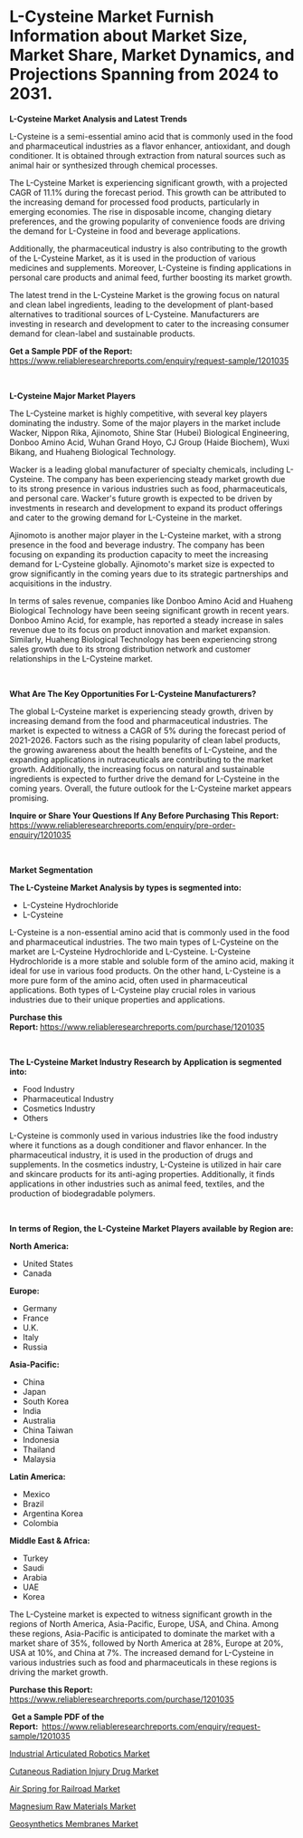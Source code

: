 <p><h1>L-Cysteine Market Furnish Information about Market Size, Market Share, Market Dynamics, and Projections Spanning from 2024 to 2031.</h1></p><p><strong>L-Cysteine Market Analysis and Latest Trends</strong></p>
<p><p>L-Cysteine is a semi-essential amino acid that is commonly used in the food and pharmaceutical industries as a flavor enhancer, antioxidant, and dough conditioner. It is obtained through extraction from natural sources such as animal hair or synthesized through chemical processes.</p><p>The L-Cysteine Market is experiencing significant growth, with a projected CAGR of 11.1% during the forecast period. This growth can be attributed to the increasing demand for processed food products, particularly in emerging economies. The rise in disposable income, changing dietary preferences, and the growing popularity of convenience foods are driving the demand for L-Cysteine in food and beverage applications.</p><p>Additionally, the pharmaceutical industry is also contributing to the growth of the L-Cysteine Market, as it is used in the production of various medicines and supplements. Moreover, L-Cysteine is finding applications in personal care products and animal feed, further boosting its market growth.</p><p>The latest trend in the L-Cysteine Market is the growing focus on natural and clean label ingredients, leading to the development of plant-based alternatives to traditional sources of L-Cysteine. Manufacturers are investing in research and development to cater to the increasing consumer demand for clean-label and sustainable products.</p></p>
<p><strong>Get a Sample PDF of the Report:&nbsp;</strong> <a href="https://www.reliableresearchreports.com/enquiry/request-sample/1201035">https://www.reliableresearchreports.com/enquiry/request-sample/1201035</a></p>
<p>&nbsp;</p>
<p><strong>L-Cysteine Major Market Players</strong></p>
<p><p>The L-Cysteine market is highly competitive, with several key players dominating the industry. Some of the major players in the market include Wacker, Nippon Rika, Ajinomoto, Shine Star (Hubei) Biological Engineering, Donboo Amino Acid, Wuhan Grand Hoyo, CJ Group (Haide Biochem), Wuxi Bikang, and Huaheng Biological Technology.</p><p>Wacker is a leading global manufacturer of specialty chemicals, including L-Cysteine. The company has been experiencing steady market growth due to its strong presence in various industries such as food, pharmaceuticals, and personal care. Wacker's future growth is expected to be driven by investments in research and development to expand its product offerings and cater to the growing demand for L-Cysteine in the market.</p><p>Ajinomoto is another major player in the L-Cysteine market, with a strong presence in the food and beverage industry. The company has been focusing on expanding its production capacity to meet the increasing demand for L-Cysteine globally. Ajinomoto's market size is expected to grow significantly in the coming years due to its strategic partnerships and acquisitions in the industry.</p><p>In terms of sales revenue, companies like Donboo Amino Acid and Huaheng Biological Technology have been seeing significant growth in recent years. Donboo Amino Acid, for example, has reported a steady increase in sales revenue due to its focus on product innovation and market expansion. Similarly, Huaheng Biological Technology has been experiencing strong sales growth due to its strong distribution network and customer relationships in the L-Cysteine market.</p></p>
<p>&nbsp;</p>
<p><strong>What Are The Key Opportunities For L-Cysteine Manufacturers?</strong></p>
<p><p>The global L-Cysteine market is experiencing steady growth, driven by increasing demand from the food and pharmaceutical industries. The market is expected to witness a CAGR of 5% during the forecast period of 2021-2026. Factors such as the rising popularity of clean label products, the growing awareness about the health benefits of L-Cysteine, and the expanding applications in nutraceuticals are contributing to the market growth. Additionally, the increasing focus on natural and sustainable ingredients is expected to further drive the demand for L-Cysteine in the coming years. Overall, the future outlook for the L-Cysteine market appears promising.</p></p>
<p><strong>Inquire or Share Your Questions If Any Before Purchasing This Report:</strong> <a href="https://www.reliableresearchreports.com/enquiry/pre-order-enquiry/1201035">https://www.reliableresearchreports.com/enquiry/pre-order-enquiry/1201035</a></p>
<p>&nbsp;</p>
<p><strong>Market Segmentation</strong></p>
<p><strong>The L-Cysteine Market Analysis by types is segmented into:</strong></p>
<p><ul><li>L-Cysteine Hydrochloride</li><li>L-Cysteine</li></ul></p>
<p><p>L-Cysteine is a non-essential amino acid that is commonly used in the food and pharmaceutical industries. The two main types of L-Cysteine on the market are L-Cysteine Hydrochloride and L-Cysteine. L-Cysteine Hydrochloride is a more stable and soluble form of the amino acid, making it ideal for use in various food products. On the other hand, L-Cysteine is a more pure form of the amino acid, often used in pharmaceutical applications. Both types of L-Cysteine play crucial roles in various industries due to their unique properties and applications.</p></p>
<p><strong>Purchase this Report:&nbsp;</strong><a href="https://www.reliableresearchreports.com/purchase/1201035">https://www.reliableresearchreports.com/purchase/1201035</a></p>
<p>&nbsp;</p>
<p><strong>The L-Cysteine Market Industry Research by Application is segmented into:</strong></p>
<p><ul><li>Food Industry</li><li>Pharmaceutical Industry</li><li>Cosmetics Industry</li><li>Others</li></ul></p>
<p><p>L-Cysteine is commonly used in various industries like the food industry where it functions as a dough conditioner and flavor enhancer. In the pharmaceutical industry, it is used in the production of drugs and supplements. In the cosmetics industry, L-Cysteine is utilized in hair care and skincare products for its anti-aging properties. Additionally, it finds applications in other industries such as animal feed, textiles, and the production of biodegradable polymers.</p></p>
<p>&nbsp;</p>
<p><strong>In terms of Region, the L-Cysteine Market Players available by Region are:</strong></p>
<p>
    <p> <strong> North America: </strong>
        <ul>
            <li>United States</li>
            <li>Canada</li>
        </ul>
        </p> 
    <p> <strong> Europe: </strong>
        <ul>
            <li>Germany</li>
            <li>France</li>
            <li>U.K.</li>
            <li>Italy</li>
            <li>Russia</li>
        </ul>
        </p> 
    <p> <strong> Asia-Pacific: </strong>
        <ul>
            <li>China</li>
            <li>Japan</li>
            <li>South Korea</li>
            <li>India</li>
            <li>Australia</li>
            <li>China Taiwan</li>
            <li>Indonesia</li>
            <li>Thailand</li>
            <li>Malaysia</li>
        </ul>
        </p> 
    <p> <strong> Latin America: </strong>
        <ul>
            <li>Mexico</li>
            <li>Brazil</li>
            <li>Argentina Korea</li>
            <li>Colombia</li>
        </ul>
        </p> 
    <p> <strong> Middle East & Africa: </strong>
        <ul>
            <li>Turkey</li>
            <li>Saudi</li>
            <li>Arabia</li>
            <li>UAE</li>
            <li>Korea</li>
        </ul>
    </p>
    </p>
<p><p>The L-Cysteine market is expected to witness significant growth in the regions of North America, Asia-Pacific, Europe, USA, and China. Among these regions, Asia-Pacific is anticipated to dominate the market with a market share of 35%, followed by North America at 28%, Europe at 20%, USA at 10%, and China at 7%. The increased demand for L-Cysteine in various industries such as food and pharmaceuticals in these regions is driving the market growth.</p></p>
<p><strong>Purchase this Report: </strong><a href="https://www.reliableresearchreports.com/purchase/1201035">https://www.reliableresearchreports.com/purchase/1201035</a></p>
<p>&nbsp;<strong>Get a Sample PDF of the Report:&nbsp;&nbsp;</strong><a href="https://www.reliableresearchreports.com/enquiry/request-sample/1201035">https://www.reliableresearchreports.com/enquiry/request-sample/1201035</a></p>
<p><strong></strong></p>
<p><p><a href="https://issuu.com/reportprime-2/docs/industrial-articulated-robotics-market-size-2030.p">Industrial Articulated Robotics Market</a></p><p><a href="https://issuu.com/reportprime-2/docs/cutaneous-radiation-injury-drug-market-size-2030.p">Cutaneous Radiation Injury Drug Market</a></p><p><a href="https://github.com/pizolina/Market-Research-Report-List-3/blob/main/air-spring-for-railroad-market.md">Air Spring for Railroad Market</a></p><p><a href="https://github.com/tamvrosiya/Market-Research-Report-List-2/blob/main/magnesium-raw-materials-market.md">Magnesium Raw Materials Market</a></p><p><a href="https://issuu.com/reportprime-2/docs/geosynthetics-membranes-market-size-2030.pptx">Geosynthetics Membranes Market</a></p></p>